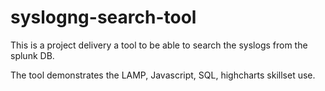 # syslogng-search-tool

This is a project delivery a tool to be able to search the syslogs from the splunk DB.

The tool demonstrates the LAMP, Javascript, SQL, highcharts skillset use.
